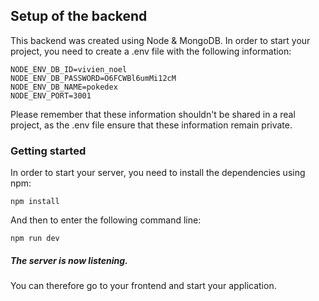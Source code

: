 ## Setup of the backend

This backend was created using Node & MongoDB.
In order to start your project, you need to create a .env file with the following information:

```
NODE_ENV_DB_ID=vivien_noel
NODE_ENV_DB_PASSWORD=O6FCWBl6umMi12cM
NODE_ENV_DB_NAME=pokedex
NODE_ENV_PORT=3001
```

Please remember that these information shouldn't be shared in a real project, as the .env file ensure that these information remain private.

### Getting started

In order to start your server, you need to install the dependencies using npm:
```
npm install
```

And then to enter the following command line:
```
npm run dev
```

##### The server is now listening.

You can therefore go to your frontend and start your application. 